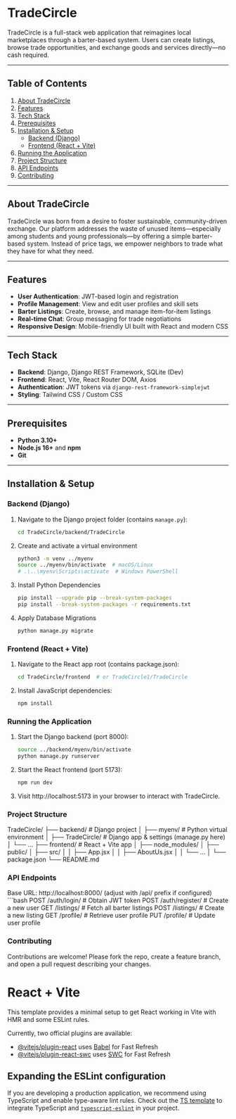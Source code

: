 # TradeCircle

TradeCircle is a full-stack web application that reimagines local marketplaces through a barter-based system. Users can create listings, browse trade opportunities, and exchange goods and services directly—no cash required.

---

## Table of Contents
1. [About TradeCircle](#about-tradecircle)  
2. [Features](#features)  
3. [Tech Stack](#tech-stack)  
4. [Prerequisites](#prerequisites)  
5. [Installation & Setup](#installation--setup)  
    - [Backend (Django)](#backend-django)  
    - [Frontend (React + Vite)](#frontend-react--vite)  
6. [Running the Application](#running-the-application)  
7. [Project Structure](#project-structure)  
8. [API Endpoints](#api-endpoints)  
9. [Contributing](#contributing)  
---

## About TradeCircle

TradeCircle was born from a desire to foster sustainable, community-driven exchange. Our platform addresses the waste of unused items—especially among students and young professionals—by offering a simple barter-based system. Instead of price tags, we empower neighbors to trade what they have for what they need.

---

## Features

- **User Authentication**: JWT-based login and registration  
- **Profile Management**: View and edit user profiles and skill sets  
- **Barter Listings**: Create, browse, and manage item-for-item listings  
- **Real-time Chat**: Group messaging for trade negotiations  
- **Responsive Design**: Mobile-friendly UI built with React and modern CSS  

---

## Tech Stack

- **Backend**: Django, Django REST Framework, SQLite (Dev)  
- **Frontend**: React, Vite, React Router DOM, Axios  
- **Authentication**: JWT tokens via `django-rest-framework-simplejwt`  
- **Styling**: Tailwind CSS / Custom CSS  

---

## Prerequisites

- **Python 3.10+**  
- **Node.js 16+** and **npm**  
- **Git**  

---

## Installation & Setup

### Backend (Django)

1. Navigate to the Django project folder (contains `manage.py`):  
   ```bash
   cd TradeCircle/backend/TradeCircle

2. Create and activate a virtual environment
    ```bash
    python3 -m venv ../myenv
    source ../myenv/bin/activate  # macOS/Linux
    # .\..\myenv\Scripts\activate  # Windows PowerShell

3. Install Python Dependencies
    ```bash
    pip install --upgrade pip --break-system-packages
    pip install --break-system-packages -r requirements.txt

4. Apply Database Migrations
    ```bash
    python manage.py migrate

### Frontend (React + Vite)
1.  Navigate to the React app root (contains package.json):
    ```bash
    cd TradeCircle/frontend  # or TradeCircle1/TradeCircle

2.  Install JavaScript dependencies:
    ```bash
    npm install

### Running the Application
1.  Start the Django backend (port 8000):
    ```bash
    source ../backend/myenv/bin/activate
    python manage.py runserver

2.  Start the React frontend (port 5173):
    ```bash
    npm run dev

3.  Visit http://localhost:5173 in your browser to interact with TradeCircle.

### Project Structure

TradeCircle/
├── backend/               # Django project
│   ├── myenv/             # Python virtual environment
│   ├── TradeCircle/       # Django app & settings (manage.py here)
│   └── ...
├── frontend/              # React + Vite app
│   ├── node_modules/
│   ├── public/
│   ├── src/
│   │   ├── App.jsx
│   │   ├── AboutUs.jsx
│   │   └── ...
│   └── package.json
└── README.md

### API Endpoints
Base URL: http://localhost:8000/ (adjust with /api/ prefix if configured)
    ```bash
    POST   /auth/login/        # Obtain JWT token
    POST   /auth/register/     # Create a new user
    GET    /listings/          # Fetch all barter listings
    POST   /listings/          # Create a new listing
    GET    /profile/           # Retrieve user profile
    PUT    /profile/           # Update user profile

### Contributing 
Contributions are welcome! Please fork the repo, create a feature branch, and open a pull request describing your changes.

# React + Vite

This template provides a minimal setup to get React working in Vite with HMR and some ESLint rules.

Currently, two official plugins are available:

- [@vitejs/plugin-react](https://github.com/vitejs/vite-plugin-react/blob/main/packages/plugin-react/README.md) uses [Babel](https://babeljs.io/) for Fast Refresh
- [@vitejs/plugin-react-swc](https://github.com/vitejs/vite-plugin-react-swc) uses [SWC](https://swc.rs/) for Fast Refresh

## Expanding the ESLint configuration

If you are developing a production application, we recommend using TypeScript and enable type-aware lint rules. Check out the [TS template](https://github.com/vitejs/vite/tree/main/packages/create-vite/template-react-ts) to integrate TypeScript and [`typescript-eslint`](https://typescript-eslint.io) in your project.
